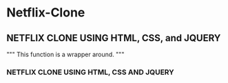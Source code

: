 # Netflix-Clone


## NETFLIX CLONE USING HTML, CSS, and JQUERY
"""
This function is a wrapper around.
"""
### NETFLIX CLONE USING HTML, CSS AND JQUERY
